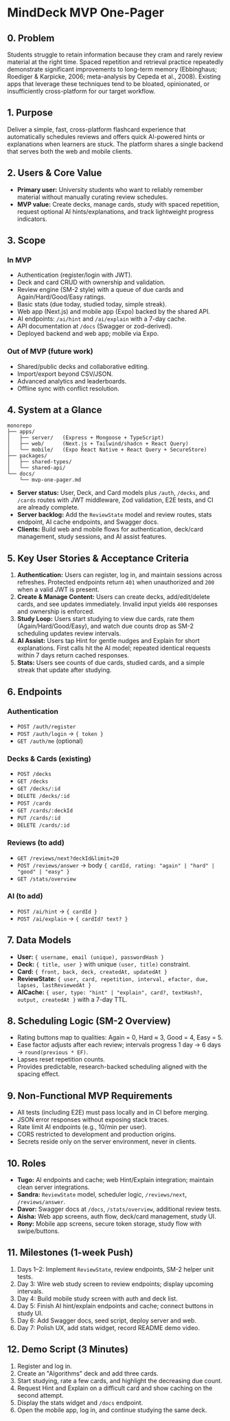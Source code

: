 # MindDeck MVP One-Pager

## 0. Problem
Students struggle to retain information because they cram and rarely review material at the right time. Spaced repetition and retrieval practice repeatedly demonstrate significant improvements to long-term memory (Ebbinghaus; Roediger & Karpicke, 2006; meta-analysis by Cepeda et al., 2008). Existing apps that leverage these techniques tend to be bloated, opinionated, or insufficiently cross-platform for our target workflow.

## 1. Purpose
Deliver a simple, fast, cross-platform flashcard experience that automatically schedules reviews and offers quick AI-powered hints or explanations when learners are stuck. The platform shares a single backend that serves both the web and mobile clients.

## 2. Users & Core Value
- **Primary user:** University students who want to reliably remember material without manually curating review schedules.
- **MVP value:** Create decks, manage cards, study with spaced repetition, request optional AI hints/explanations, and track lightweight progress indicators.

## 3. Scope
### In MVP
- Authentication (register/login with JWT).
- Deck and card CRUD with ownership and validation.
- Review engine (SM-2 style) with a queue of due cards and Again/Hard/Good/Easy ratings.
- Basic stats (due today, studied today, simple streak).
- Web app (Next.js) and mobile app (Expo) backed by the shared API.
- AI endpoints: `/ai/hint` and `/ai/explain` with a 7-day cache.
- API documentation at `/docs` (Swagger or zod-derived).
- Deployed backend and web app; mobile via Expo.

### Out of MVP (future work)
- Shared/public decks and collaborative editing.
- Import/export beyond CSV/JSON.
- Advanced analytics and leaderboards.
- Offline sync with conflict resolution.

## 4. System at a Glance
```
monorepo
├── apps/
│   ├── server/   (Express + Mongoose + TypeScript)
│   ├── web/      (Next.js + Tailwind/shadcn + React Query)
│   └── mobile/   (Expo React Native + React Query + SecureStore)
├── packages/
│   ├── shared-types/
│   └── shared-api/
└── docs/
    └── mvp-one-pager.md
```
- **Server status:** User, Deck, and Card models plus `/auth`, `/decks`, and `/cards` routes with JWT middleware, Zod validation, E2E tests, and CI are already complete.
- **Server backlog:** Add the `ReviewState` model and review routes, stats endpoint, AI cache endpoints, and Swagger docs.
- **Clients:** Build web and mobile flows for authentication, deck/card management, study sessions, and AI assist features.

## 5. Key User Stories & Acceptance Criteria
1. **Authentication:** Users can register, log in, and maintain sessions across refreshes. Protected endpoints return `401` when unauthorized and `200` when a valid JWT is present.
2. **Create & Manage Content:** Users can create decks, add/edit/delete cards, and see updates immediately. Invalid input yields `400` responses and ownership is enforced.
3. **Study Loop:** Users start studying to view due cards, rate them (Again/Hard/Good/Easy), and watch due counts drop as SM-2 scheduling updates review intervals.
4. **AI Assist:** Users tap Hint for gentle nudges and Explain for short explanations. First calls hit the AI model; repeated identical requests within 7 days return cached responses.
5. **Stats:** Users see counts of due cards, studied cards, and a simple streak that update after studying.

## 6. Endpoints
### Authentication
- `POST /auth/register`
- `POST /auth/login` → `{ token }`
- `GET /auth/me` (optional)

### Decks & Cards (existing)
- `POST /decks`
- `GET /decks`
- `GET /decks/:id`
- `DELETE /decks/:id`
- `POST /cards`
- `GET /cards/:deckId`
- `PUT /cards/:id`
- `DELETE /cards/:id`

### Reviews (to add)
- `GET /reviews/next?deckId&limit=20`
- `POST /reviews/answer` → body `{ cardId, rating: "again" | "hard" | "good" | "easy" }`
- `GET /stats/overview`

### AI (to add)
- `POST /ai/hint` → `{ cardId }`
- `POST /ai/explain` → `{ cardId? text? }`

## 7. Data Models
- **User:** `{ username, email (unique), passwordHash }`
- **Deck:** `{ title, user }` with unique `(user, title)` constraint.
- **Card:** `{ front, back, deck, createdAt, updatedAt }`
- **ReviewState:** `{ user, card, repetition, interval, efactor, due, lapses, lastReviewedAt }`
- **AICache:** `{ user, type: "hint" | "explain", card?, textHash?, output, createdAt }` with a 7-day TTL.

## 8. Scheduling Logic (SM-2 Overview)
- Rating buttons map to qualities: Again = 0, Hard ≈ 3, Good = 4, Easy = 5.
- Ease factor adjusts after each review; intervals progress 1 day → 6 days → `round(previous * EF)`.
- Lapses reset repetition counts.
- Provides predictable, research-backed scheduling aligned with the spacing effect.

## 9. Non-Functional MVP Requirements
- All tests (including E2E) must pass locally and in CI before merging.
- JSON error responses without exposing stack traces.
- Rate limit AI endpoints (e.g., 10/min per user).
- CORS restricted to development and production origins.
- Secrets reside only on the server environment, never in clients.

## 10. Roles
- **Tugo:** AI endpoints and cache; web Hint/Explain integration; maintain clean server integrations.
- **Sandra:** `ReviewState` model, scheduler logic, `/reviews/next`, `/reviews/answer`.
- **Davor:** Swagger docs at `/docs`, `/stats/overview`, additional review tests.
- **Aisha:** Web app screens, auth flow, deck/card management, study UI.
- **Rony:** Mobile app screens, secure token storage, study flow with swipe/buttons.

## 11. Milestones (1-week Push)
1. Days 1–2: Implement `ReviewState`, review endpoints, SM-2 helper unit tests.
2. Day 3: Wire web study screen to review endpoints; display upcoming intervals.
3. Day 4: Build mobile study screen with auth and deck list.
4. Day 5: Finish AI hint/explain endpoints and cache; connect buttons in study UI.
5. Day 6: Add Swagger docs, seed script, deploy server and web.
6. Day 7: Polish UX, add stats widget, record README demo video.

## 12. Demo Script (3 Minutes)
1. Register and log in.
2. Create an "Algorithms" deck and add three cards.
3. Start studying, rate a few cards, and highlight the decreasing due count.
4. Request Hint and Explain on a difficult card and show caching on the second attempt.
5. Display the stats widget and `/docs` endpoint.
6. Open the mobile app, log in, and continue studying the same deck.
